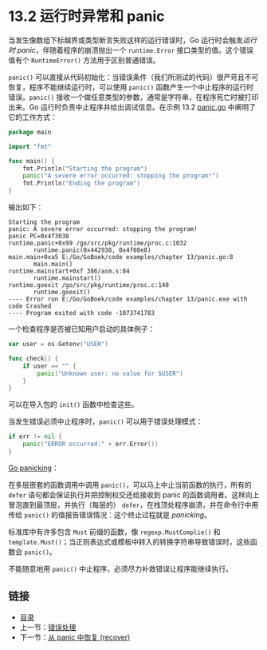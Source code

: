 # 13.2 运行时异常和 panic

当发生像数组下标越界或类型断言失败这样的运行错误时，Go 运行时会触发*运行时 panic*，伴随着程序的崩溃抛出一个 `runtime.Error` 接口类型的值。这个错误值有个 `RuntimeError()` 方法用于区别普通错误。

`panic()` 可以直接从代码初始化：当错误条件（我们所测试的代码）很严苛且不可恢复，程序不能继续运行时，可以使用 `panic()` 函数产生一个中止程序的运行时错误。`panic()` 接收一个做任意类型的参数，通常是字符串，在程序死亡时被打印出来。Go 运行时负责中止程序并给出调试信息。在示例 13.2 [panic.go](examples/chapter_13/panic.go) 中阐明了它的工作方式：

```go
package main

import "fmt"

func main() {
	fmt.Println("Starting the program")
	panic("A severe error occurred: stopping the program!")
	fmt.Println("Ending the program")
}
```

输出如下：

```
Starting the program
panic: A severe error occurred: stopping the program!
panic PC=0x4f3038
runtime.panic+0x99 /go/src/pkg/runtime/proc.c:1032
       runtime.panic(0x442938, 0x4f08e8)
main.main+0xa5 E:/Go/GoBoek/code examples/chapter 13/panic.go:8
       main.main()
runtime.mainstart+0xf 386/asm.s:84
       runtime.mainstart()
runtime.goexit /go/src/pkg/runtime/proc.c:148
       runtime.goexit()
---- Error run E:/Go/GoBoek/code examples/chapter 13/panic.exe with code Crashed
---- Program exited with code -1073741783
```

一个检查程序是否被已知用户启动的具体例子：

```go
var user = os.Getenv("USER")

func check() {
	if user == "" {
		panic("Unknown user: no value for $USER")
	}
}
```

可以在导入包的 `init()` 函数中检查这些。

当发生错误必须中止程序时，`panic()` 可以用于错误处理模式：

```go
if err != nil {
	panic("ERROR occurred:" + err.Error())
}
```

<u>Go panicking</u>：

在多层嵌套的函数调用中调用 `panic()`，可以马上中止当前函数的执行，所有的 `defer` 语句都会保证执行并把控制权交还给接收到 panic 的函数调用者。这样向上冒泡直到最顶层，并执行（每层的） `defer`，在栈顶处程序崩溃，并在命令行中用传给 `panic()` 的值报告错误情况：这个终止过程就是 *panicking*。

标准库中有许多包含 `Must` 前缀的函数，像 `regexp.MustComplie()` 和 `template.Must()`；当正则表达式或模板中转入的转换字符串导致错误时，这些函数会 `panic()`。

不能随意地用 `panic()` 中止程序，必须尽力补救错误让程序能继续执行。

## 链接

- [目录](getting-started.md)
- 上一节：[错误处理](13.1.md)
- 下一节：[从 panic 中恢复 (recover)](13.3.md)
